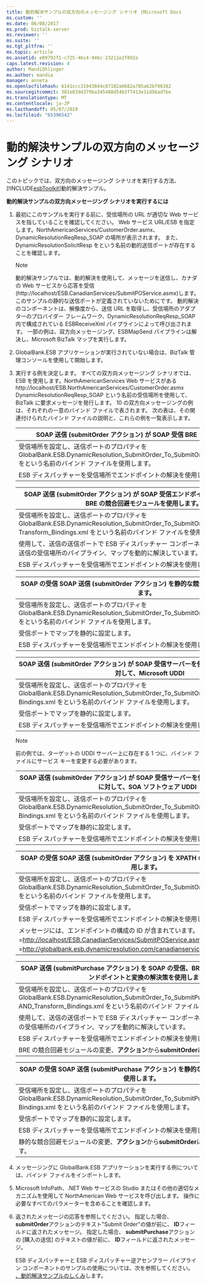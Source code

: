 ```yaml
---
title: 動的解決サンプルの双方向のメッセージング シナリオ |Microsoft Docs
ms.custom: ''
ms.date: 06/08/2017
ms.prod: biztalk-server
ms.reviewer: ''
ms.suite: ''
ms.tgt_pltfrm: ''
ms.topic: article
ms.assetid: e89792f1-c725-46c4-946c-23211e2f892a
caps.latest.revision: 4
author: MandiOhlinger
ms.author: mandia
manager: anneta
ms.openlocfilehash: 6141ccc31943844c87182a6682a705a62bf06382
ms.sourcegitcommit: 381e83d43796a345488d54b3f7413e11d56ad7be
ms.translationtype: MT
ms.contentlocale: ja-JP
ms.lasthandoff: 05/07/2019
ms.locfileid: "65396542"
---
```

# <a name="two-way-messaging-scenarios-for-the-dynamic-resolution-sample"></a>動的解決サンプルの双方向のメッセージング シナリオ
このトピックでは、双方向のメッセージング シナリオを実行する方法、[!INCLUDE[esbToolkit](../includes/esbtoolkit-md.md)]動的解決サンプル。  

 **動的解決サンプルの双方向メッセージング シナリオを実行するには**  

1. 最初にこのサンプルを実行する前に、受信場所の URL が適切な Web サービスを指していることを確認してください。 Web サービス URL/ESB を指定します。NorthAmericanServices/CustomerOrder.asmx、DynamicResolutionReqResp_SOAP の場所が表示されます。 また、DynamicResolutionSolicitResp をという名前の動的送信ポートが存在することを確認します。  

   > [!NOTE]
   >  動的解決サンプルでは、動的解決を使用して、メッセージを送信し、カナダの Web サービスから応答を受信 (http://localhost/ESB.CanadianServices/SubmitPOService.asmx)します。 このサンプルの静的な送信ポートが定義されていないためにです。 動的解決のコンポーネントは、解像度から、送信 URL を取得し、受信場所のアダプターのプロバイダー フレームワーク、DynamicResolutionReqResp_SOAP 内で構成されている ESBReceiveXml パイプラインによって呼び出されます。 一部の例は、双方向メッセージング、ESBMapSend パイプラインは解決し、Microsoft BizTalk マップを実行します。  

2. GlobalBank.ESB アプリケーションが実行されていない場合は、BizTalk 管理コンソールを使用して開始します。  

3. 実行する例を決定します。 すべての双方向メッセージング シナリオでは、ESB を使用します。NorthAmericanServices Web サービスがある http://localhost/ESB.NorthAmericanServices/CustomerOrder.asmx DynamicResolutionReqResp_SOAP という名前の受信場所を使用して、BizTalk に要求メッセージを発行します。 10 の双方向メッセージングの例は、それぞれの一意のバインド ファイルで表されます。 次の表は、その関連付けられたバインド ファイルの説明と、これらの例を一覧表示します。  

   |SOAP 送信 (submitOrder アクション) が SOAP 受信 BRE リゾルバーの使用|  
   |---------------------------------------------------------------------------------|  
   |受信場所を設定し、送信ポートのプロパティを GlobalBank.ESB.DynamicResolution_SubmitOrder_To_SubmitOrder_BRE_Bindings.xml をという名前のバインド ファイルを使用します。|  
   |ESB ディスパッチャーを受信場所でエンドポイントの解決を使用します。|  

   |SOAP 送信 (submitOrder アクション) が SOAP 受信エンドポイントと変換の解像度、BRE の競合回避モジュールを使用します。|  
   |----------------------------------------------------------------------------------------------------------------------------|  
   |受信場所を設定し、送信ポートのプロパティを GlobalBank.ESB.DynamicResolution_SubmitOrder_To_SubmitOrder_BRE_Routing_AND_ Transform_Bindings.xml をという名前のバインド ファイルを使用します。|  
   |使用して、送信の送信ポートで ESB ディスパッチャー コンポーネントのパイプラインし、送信の受信場所のパイプライン、マップを動的に解決しています。|  
   |ESB ディスパッチャーを受信場所でエンドポイントの解決を使用します。|  

   |SOAP の受信 SOAP 送信 (submitOrder アクション) を静的な競合回避モジュールを使用します。|  
   |------------------------------------------------------------------------------------|  
   |受信場所を設定し、送信ポートのプロパティを GlobalBank.ESB.DynamicResolution_SubmitOrder_To_SubmitOrder_STATIC_Bindings.xml をという名前のバインド ファイルを使用します。|  
   |受信ポートでマップを静的に設定します。|  
   |ESB ディスパッチャーを受信場所でエンドポイントの解決を使用します。|  

   |SOAP 送信 (submitOrder アクション) が SOAP 受信サーバーを使用して、UDDI リゾルバーに対して、Microsoft UDDI|  
   |--------------------------------------------------------------------------------------------------------------------|  
   |受信場所を設定し、送信ポートのプロパティを GlobalBank.ESB.DynamicResolution_SubmitOrder_To_SubmitOrder_UDDI_MSFTREGISTRY_ Bindings.xml をという名前のバインド ファイルを使用します。|  
   |受信ポートでマップを静的に設定します。|  
   |ESB ディスパッチャーを受信場所でエンドポイントの解決を使用します。|  

   > [!NOTE]
   >  前の例では、ターゲットの UDDI サーバー上に存在する 1 つに、バインド ファイルにサービス キーを変更する必要があります。  

   |SOAP 送信 (submitOrder アクション) が SOAP 受信サーバーを使用して、UDDI リゾルバーに対して、SOA ソフトウェア UDDI|  
   |-----------------------------------------------------------------------------------------------------------------------|  
   |受信場所を設定し、送信ポートのプロパティを GlobalBank.ESB.DynamicResolution_SubmitOrder_To_SubmitOrder_UDDI_SOAREGISTRY_ Bindings.xml をという名前のバインド ファイルを使用します。|  
   |受信ポートでマップを静的に設定します。|  
   |ESB ディスパッチャーを受信場所でエンドポイントの解決を使用します。|  

   |                                                            SOAP の受信 SOAP 送信 (submitOrder アクション) を XPATH の競合回避モジュールを使用します。                                                            |
   |---------------------------------------------------------------------------------------------------------------------------------------------------------------------------------------------------|
   |                 受信場所を設定し、送信ポートのプロパティを GlobalBank.ESB.DynamicResolution_SubmitOrder_To_SubmitOrder_XPATH_Bindings.xml をという名前のバインド ファイルを使用します。                  |
   |                                                                           受信ポートでマップを静的に設定します。                                                                           |
   |                                                             ESB ディスパッチャーを受信場所でエンドポイントの解決を使用します。                                                              |
   | メッセージには、エンドポイントの構成の ID が含まれています。 =<http://localhost/ESB.CanadianServices/SubmitPOService.asmx> ] と [customerName =<http://globalbank.esb.dynamicresolution.com/canadianservices/>します。 |

   |SOAP 送信 (submitPurchase アクション) を SOAP の受信、BRE の競合回避モジュールのエンドポイントと変換の解決策を使用します。|  
   |---------------------------------------------------------------------------------------------------------------------------|  
   |受信場所を設定し、送信ポートのプロパティを GlobalBank.ESB.DynamicResolution_SubmitOrder_To_SubmitPurchaseOrder_BRE_Routing_ AND_Transform_Bindings.xml をという名前のバインド ファイルを使用します。|  
   |使用して、送信の送信ポートで ESB ディスパッチャー コンポーネントのパイプラインし、送信の受信場所のパイプライン、マップを動的に解決しています。|  
   |ESB ディスパッチャーを受信場所でエンドポイントの解決を使用します。|  
   |BRE の競合回避モジュールの変更、**アクション**から**submitOrder**に**submitPurchase**します。|  

   |                                              SOAP の受信 SOAP 送信 (submitPurchase アクション) を静的な競合回避モジュールを使用します。                                               |
   |----------------------------------------------------------------------------------------------------------------------------------------------------------------------------|
   | 受信場所を設定し、送信ポートのプロパティを GlobalBank.ESB.DynamicResolution_SubmitOrder_To_SubmitPurchaseOrder_STATIC_ Bindings.xml をという名前のバインド ファイルを使用します。 |
   |                                                               受信ポートでマップを静的に設定します。                                                                |
   |                                                  ESB ディスパッチャーを受信場所でエンドポイントの解決を使用します。                                                  |
   |                                           静的な競合回避モジュールの変更、**アクション**から**submitOrder**に**submitPurchase**します。                                           |


4. メッセージングに GlobalBank.ESB アプリケーションを実行する例については、バインド ファイルをインポートします。  

5. Microsoft InfoPath、.NET Web サービスの Studio またはその他の適切なメカニズムを使用して NorthAmerican Web サービスを呼び出します。 操作に必要なすべてのパラメーターを含めることを確認します。  

6. 返されたメッセージの応答を参照してください。 指定した場合、 **submitOrder**アクションのテキスト"Submit Order"の値が前に、 **ID**フィールドに返されたメッセージ。 指定した場合、 **submitPurchase**アクションの [購入の送信] のテキストの値が前に、 **ID**フィールドに返されたメッセージ。  

   ESB ディスパッチャーと ESB ディスパッチャー逆アセンブラー パイプライン コンポーネントのサンプルの使用については、次を参照してください。 [、動的解決サンプルのしくみ](../esb-toolkit/how-the-dynamic-resolution-sample-works.md)します。
